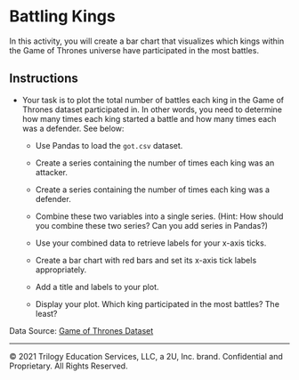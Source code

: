 # Battling Kings

In this activity, you will create a bar chart that visualizes which kings within the Game of Thrones universe have participated in the most battles.

## Instructions

* Your task is to plot the total number of battles each king in the Game of Thrones dataset participated in. In other words, you need to determine how many times each king started a battle and how many times each was a defender. See below:

    * Use Pandas to load the `got.csv` dataset.

    * Create a series containing the number of times each king was an attacker.

    * Create a series containing the number of times each king was a defender.

    * Combine these two variables into a single series. (Hint: How should you combine these two series? Can you add series in Pandas?)

    * Use your combined data to retrieve labels for your x-axis ticks.

    * Create a bar chart with red bars and set its x-axis tick labels appropriately.

    * Add a title and labels to your plot.

    * Display your plot. Which king participated in the most battles? The least?

Data Source: [Game of Thrones Dataset](https://data.world/data-society/game-of-thrones)

- - -

© 2021 Trilogy Education Services, LLC, a 2U, Inc. brand. Confidential and Proprietary. All Rights Reserved.
